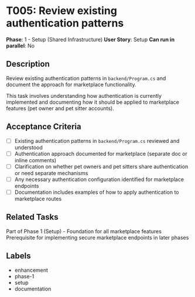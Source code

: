 # T005: Review existing authentication patterns

**Phase**: 1 - Setup (Shared Infrastructure)
**User Story**: Setup
**Can run in parallel**: No

## Description
Review existing authentication patterns in `backend/Program.cs` and document the approach for marketplace functionality.

This task involves understanding how authentication is currently implemented and documenting how it should be applied to marketplace features (pet owner and pet sitter accounts).

## Acceptance Criteria
- [ ] Existing authentication patterns in `backend/Program.cs` reviewed and understood
- [ ] Authentication approach documented for marketplace (separate doc or inline comments)
- [ ] Clarification on whether pet owners and pet sitters share authentication or need separate mechanisms
- [ ] Any necessary authentication configuration identified for marketplace endpoints
- [ ] Documentation includes examples of how to apply authentication to marketplace routes

## Related Tasks
Part of Phase 1 (Setup) - Foundation for all marketplace features
Prerequisite for implementing secure marketplace endpoints in later phases

## Labels
- enhancement
- phase-1
- setup
- documentation
